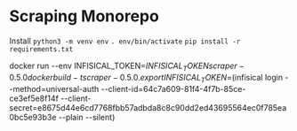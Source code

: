 # Scraping Monorepo

Install
`python3 -m venv env`
`. env/bin/activate`
`pip install -r requirements.txt`

docker run --env INFISICAL_TOKEN=$INFISICAL_TOKEN scraper-0.5.0
docker build -t scraper-0.5.0 .
export INFISICAL_TOKEN=$(infisical login --method=universal-auth --client-id=64c7a609-81f4-4f7b-85ce-ce3ef5e8f14f --client-secret=e8675d44e6cd7768fbb57adbda8c8c90dd2ed43695564ec0f785ea0bc5e93b3e --plain --silent)
